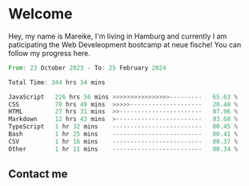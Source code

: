 # Welcome

Hey, my name is Mareike, I'm living in Hamburg and currently I am paticipating the Web Develeopment bootcamp at neue fische!
You can follow my progress here.

<!--START_SECTION:waka-->

```rust
From: 23 October 2023 - To: 25 February 2024

Total Time: 344 hrs 34 mins

JavaScript   226 hrs 56 mins >>>>>>>>>>>>>>>>---------   65.63 %
CSS          70 hrs 49 mins  >>>>>--------------------   20.48 %
HTML         27 hrs 31 mins  >>-----------------------   07.96 %
Markdown     12 hrs 43 mins  >------------------------   03.68 %
TypeScript   1 hr 32 mins    -------------------------   00.45 %
Bash         1 hr 25 mins    -------------------------   00.41 %
CSV          1 hr 16 mins    -------------------------   00.37 %
Other        1 hr 11 mins    -------------------------   00.34 %
```

<!--END_SECTION:waka-->

## Contact me



